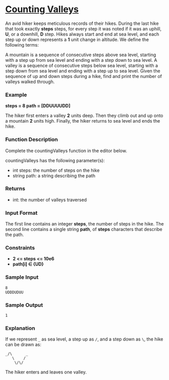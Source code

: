 # [Counting Valleys](https://www.hackerrank.com/challenges/counting-valleys/problem)

An avid hiker keeps meticulous records of their hikes. During the last hike that took exactly __steps__ steps, for every step it was noted if it was an uphill, __U__, or a downhill, __D__ step. Hikes always start and end at sea level, and each step up or down represents a __1__ unit change in altitude. We define the following terms:

A mountain is a sequence of consecutive steps above sea level, starting with a step up from sea level and ending with a step down to sea level.
A valley is a sequence of consecutive steps below sea level, starting with a step down from sea level and ending with a step up to sea level.
Given the sequence of up and down steps during a hike, find and print the number of valleys walked through.

### Example
 __steps = 8 path = [DDUUUUDD]__

The hiker first enters a valley __2__ units deep. Then they climb out and up onto a mountain __2__ units high. Finally, the hiker returns to sea level and ends the hike.

### Function Description
Complete the countingValleys function in the editor below.

countingValleys has the following parameter(s):

* int steps: the number of steps on the hike
* string path: a string describing the path

### Returns
* int: the number of valleys traversed

### Input Format
The first line contains an integer __steps__, the number of steps in the hike.
The second line contains a single string __path__, of __steps__ characters that describe the path.

### Constraints
* __2 <= steps <= 10e6__
* __path[i] ∈ {UD}__

### Sample Input
```
8
UDDDUDUU
```

### Sample Output
```
1
```

### Explanation

If we represent `_` as sea level, a step up as `/`, and a step down as `\`, the hike can be drawn as:
```
_/\      _
   \    /
    \/\/
```
The hiker enters and leaves one valley.